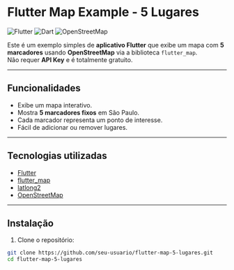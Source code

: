 # Flutter Map Example - 5 Lugares

![Flutter](https://img.shields.io/badge/Flutter-Blue?logo=flutter&logoColor=white)
![Dart](https://img.shields.io/badge/Dart-0175C2?logo=dart&logoColor=white)
![OpenStreetMap](https://img.shields.io/badge/OpenStreetMap-3BB54A?logo=OpenStreetMap&logoColor=white)

Este é um exemplo simples de **aplicativo Flutter** que exibe um mapa com **5 marcadores** usando **OpenStreetMap** via a biblioteca `flutter_map`.  
Não requer **API Key** e é totalmente gratuito.

---

## Funcionalidades

- Exibe um mapa interativo.
- Mostra **5 marcadores fixos** em São Paulo.
- Cada marcador representa um ponto de interesse.
- Fácil de adicionar ou remover lugares.

---

## Tecnologias utilizadas

- [Flutter](https://flutter.dev)
- [flutter_map](https://pub.dev/packages/flutter_map)
- [latlong2](https://pub.dev/packages/latlong2)
- [OpenStreetMap](https://www.openstreetmap.org/)

---

## Instalação

1. Clone o repositório:

```bash
git clone https://github.com/seu-usuario/flutter-map-5-lugares.git
cd flutter-map-5-lugares

